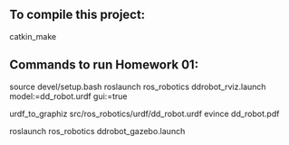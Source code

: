 

## To compile this project:

catkin_make

## Commands to run Homework 01:

source devel/setup.bash
roslaunch ros_robotics ddrobot_rviz.launch model:=dd_robot.urdf gui:=true

urdf_to_graphiz src/ros_robotics/urdf/dd_robot.urdf 
evince dd_robot.pdf

roslaunch ros_robotics ddrobot_gazebo.launch 



